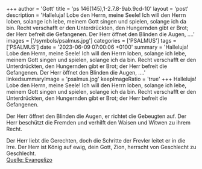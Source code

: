 +++
author = 'Gott'
title = 'ps 146(145),1-2.7.8-9ab.9cd-10'
layout = 'post'
description = 'Halleluja! Lobe den Herrn, meine Seele! Ich will den Herrn loben, solange ich lebe, meinem Gott singen und spielen, solange ich da bin. Recht verschafft er den Unterdrückten, den Hungernden gibt er Brot; der Herr befreit die Gefangenen.  Der Herr öffnet den Blinden die Augen, ....'
images = ['/symbols/psalmus.jpg']
categories = ['PSALMUS']
tags = ['PSALMUS']
date = '2023-06-09 07:00:06 +0100'
summary = 'Halleluja! Lobe den Herrn, meine Seele! Ich will den Herrn loben, solange ich lebe, meinem Gott singen und spielen, solange ich da bin. Recht verschafft er den Unterdrückten, den Hungernden gibt er Brot; der Herr befreit die Gefangenen.  Der Herr öffnet den Blinden die Augen, ....'
linkedsummaryImage = 'psalmus.jpg'
keepImageRatio = 'true'
+++
Halleluja! Lobe den Herrn, meine Seele!
Ich will den Herrn loben, solange ich lebe,
meinem Gott singen und spielen, solange ich da bin.
Recht verschafft er den Unterdrückten,
den Hungernden gibt er Brot;
der Herr befreit die Gefangenen.

Der Herr öffnet den Blinden die Augen,
er richtet die Gebeugten auf.<!--more-->
Der Herr beschützt die Fremden
und verhilft den Waisen und Witwen zu ihrem Recht.

Der Herr liebt die Gerechten,
doch die Schritte der Frevler leitet er in die Irre.
Der Herr ist König auf ewig,
dein Gott, Zion, herrscht von Geschlecht zu Geschlecht.<br> [Quelle: Evangelizo](https://evangeliumtagfuertag.org/DE/gospel)
